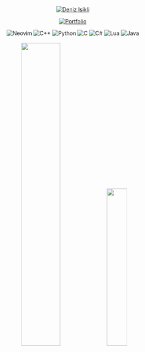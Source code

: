 <div align="center"> 
     
[![Deniz Isikli](https://readme-typing-svg.demolab.com?font-family=Montserrat&duration=1800&multiline=true&width=560&height=100&lines=Deniz+Isikli;Technical+University+of+Denmark;Bachelor+of+Engineering+in+Software+Technology;&color=ebdbb2&center=true&size=22&vCenter=true)](https://denizisikli.netlify.app)

[![Portfolio](https://readme-typing-svg.demolab.com?font-family=Montserrat&duration=1800&pause=9999999&multiline=true&width=550&height=40&lines=Portfolio&color=ebdbb2&center=true&size=22&vCenter=true)](https://denizisikli.netlify.app)

</div>

<div align="center">  
     <img src="https://img.shields.io/badge/Neovim-57A143?style=for-the-badge&logo=neovim&logoColor=white" alt="Neovim">
     <img src="https://img.shields.io/badge/c++-%2300599C.svg?style=for-the-badge&logo=c%2B%2B&logoColor=white" alt="C++">
     <img src="https://img.shields.io/badge/python-3670A0?style=for-the-badge&logo=python&logoColor=ffdd54" alt="Python">
     <img src="https://img.shields.io/badge/c-%2300599C.svg?style=for-the-badge&logo=c&logoColor=white" alt="C">
     <img src="https://img.shields.io/badge/c%23-%23239120.svg?style=for-the-badge&logo=csharp&logoColor=white" alt="C#">
     <img src="https://img.shields.io/badge/lua-%232C2D72.svg?style=for-the-badge&logo=lua&logoColor=white" alt="Lua">
     <img src="https://img.shields.io/badge/java-%23ED8B00.svg?style=for-the-badge&logo=openjdk&logoColor=white" alt="Java"><br/><br/>
     <img width="45%" height="auto" src="https://github-readme-streak-stats.herokuapp.com/?user=DenizIsikli&theme=gruvbox&hide_border=false">
     <img width="32.4%" height="auto" src="https://github-readme-stats.vercel.app/api/top-langs/?username=DenizIsikli&theme=gruvbox&hide_border=false&include_all_commits=true&count_private=true&layout=compact">
</div>

